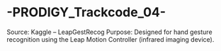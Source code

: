 # -PRODIGY_Trackcode_04-
Source: Kaggle – LeapGestRecog  Purpose: Designed for hand gesture recognition using the Leap Motion Controller (infrared imaging device).
